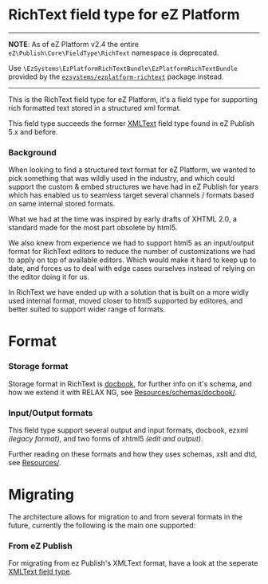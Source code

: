 # RichText field type for eZ Platform

***
**NOTE**: As of eZ Platform v2.4 the entire `eZ\Publish\Core\FieldType\RichText` namespace
is deprecated.

Use `\EzSystems\EzPlatformRichTextBundle\EzPlatformRichTextBundle` provided by the
[`ezsystems/ezplatform-richtext`](https://github.com/ezsystems/ezplatform-richtext) package instead.
***

This is the RichText field type for eZ Platform, it's a field type for supporting
rich formatted text stored in a structured xml format.

This field type succeeds the former [XMLText](https://github.com/ezsystems/ezplatform-xmltext-fieldtype)
field type found in eZ Publish 5.x and before.

### Background

When looking to find a structured text format for eZ Platform, we wanted to pick something that
was wildly used in the industry, and which could support the custom & embed structures we have
had in eZ Publish for years which has enabled us to seamless target several channels / formats
based on same internal stored formats.

What we had at the time was inspired by early drafts of XHTML 2.0, a standard made for the most
part obsolete by html5.

We also knew from experience we had to support html5 as an input/output format for RichText editors
to reduce the number of customizations we had to apply on top of available editors. Which would make
it hard to keep up to date, and forces us to deal with edge cases ourselves instead of relying on
the editor doing it for us.

In RichText we have ended up with a solution that is built on a more widly used internal format, 
moved closer to html5 supported by editores, and better suited to support wider range of formats.

# Format

### Storage format

Storage format in RichText is [docbook](http://docbook.org/), for further info on it's schema, and how we
extend it with RELAX NG, see [Resources/schemas/docbook/](Resources/schemas/docbook).

### Input/Output formats

This field type support several output and input formats, docbook, ezxml _(legacy format)_, and
two forms of xhtml5 _(edit and output)_.

Further reading on these formats and how they uses schemas, xslt and dtd, see [Resources/](Resources).


# Migrating

The architecture allows for migration to and from several formats in the future, currently the following is the main one supported:

### From eZ Publish

For migrating from ez Publish's XMLText format, have a look at the seperate [XMLText field type](https://github.com/ezsystems/ezplatform-xmltext-fieldtype).
